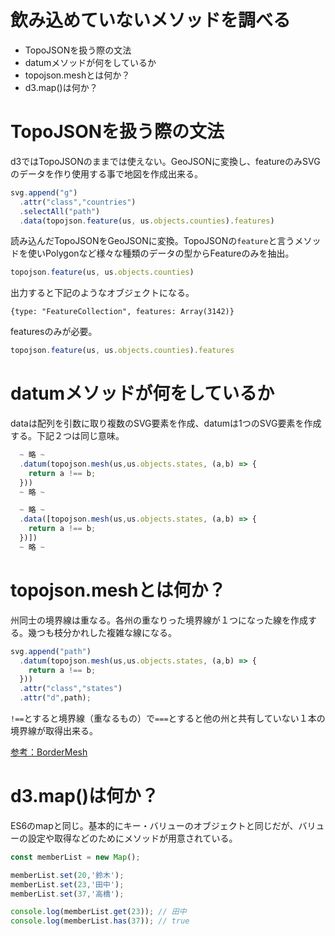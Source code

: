 # 飲み込めていないメソッドを調べる

- TopoJSONを扱う際の文法
- datumメソッドが何をしているか
- topojson.meshとは何か？
- d3.map()は何か？

# TopoJSONを扱う際の文法

d3ではTopoJSONのままでは使えない。GeoJSONに変換し、featureのみSVGのデータを作り使用する事で地図を作成出来る。

```js
svg.append("g")
  .attr("class","countries")
  .selectAll("path")
  .data(topojson.feature(us, us.objects.counties).features)
```

読み込んだTopoJSONをGeoJSONに変換。TopoJSONの`feature`と言うメソッドを使いPolygonなど様々な種類のデータの型からFeatureのみを抽出。

```js
topojson.feature(us, us.objects.counties)
```

出力すると下記のようなオブジェクトになる。

```
{type: "FeatureCollection", features: Array(3142)}
```

featuresのみが必要。

```js
topojson.feature(us, us.objects.counties).features
```

# datumメソッドが何をしているか

dataは配列を引数に取り複数のSVG要素を作成、datumは1つのSVG要素を作成する。下記２つは同じ意味。

```js
  ~ 略 ~
  .datum(topojson.mesh(us,us.objects.states, (a,b) => {
    return a !== b;
  }))
  ~ 略 ~

  ~ 略 ~
  .data([topojson.mesh(us,us.objects.states, (a,b) => {
    return a !== b;
  })])
  ~ 略 ~
```

# topojson.meshとは何か？

州同士の境界線は重なる。各州の重なりった境界線が１つになった線を作成する。幾つも枝分かれした複雑な線になる。

```js
svg.append("path")
  .datum(topojson.mesh(us,us.objects.states, (a,b) => {
    return a !== b;
  }))
  .attr("class","states")
  .attr("d",path);
```

`!==`とすると境界線（重なるもの）で`===`とすると他の州と共有していない１本の境界線が取得出来る。

[参考：BorderMesh](https://bl.ocks.org/mbostock/8ba407a7a53d80be62a8d54774663c2f)

# d3.map()は何か？

ES6のmapと同じ。基本的にキー・バリューのオブジェクトと同じだが、バリューの設定や取得などのためにメソッドが用意されている。

```js
const memberList = new Map();

memberList.set(20,'鈴木');
memberList.set(23,'田中');
memberList.set(37,'高橋');

console.log(memberList.get(23)); // 田中
console.log(memberList.has(37)); // true
```